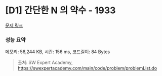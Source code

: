 # [D1] 간단한 N 의 약수 - 1933 

[문제 링크](https://swexpertacademy.com/main/code/problem/problemDetail.do?contestProbId=AV5PhcWaAKIDFAUq) 

### 성능 요약

메모리: 58,244 KB, 시간: 156 ms, 코드길이: 84 Bytes



> 출처: SW Expert Academy, https://swexpertacademy.com/main/code/problem/problemList.do